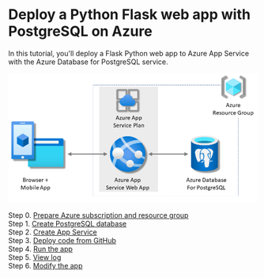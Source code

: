 # Deploy a Python Flask web app with PostgreSQL on Azure

In this tutorial, you'll deploy a Flask Python web app to Azure App Service with the Azure Database for PostgreSQL service.

![image](Main-Diagram.png)

Step 0. [Prepare Azure subscription and resource group](./Step.0/Prepare_Azure_subscription_and_resource_group.md)<br>
Step 1. [Create PostgreSQL database](./Step.1/Create_PostgreSQL_database.md)<br>
Step 2. [Create App Service](./Step.2/Create_App_Service.md)<br>
Step 3. [Deploy code from GitHub](./Step.3/Deploy_code_from_GitHub.md)<br>
Step 4. [Run the app](./Step.4/Run_the_app.md)<br>
Step 5. [View log](./Step.5/View_log.md)<br>
Step 6. [Modify the app](./Step.6/Modify_the_app.md)<br>
